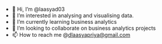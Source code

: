- 👋 Hi, I’m @laasyad03
- 👀 I’m interested in analysing and visualising data. 
- 🌱 I’m currently learning business analytics
- 💞️ I’m looking to collaborate on business analytics projects
- 📫 How to reach me @dlaasyapriya@gmail.com


<!---
laasyad03/laasyad03 is a ✨ special ✨ repository because its `README.md` (this file) appears on your GitHub profile.
You can click the Preview link to take a look at your changes.
--->
